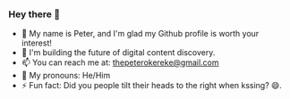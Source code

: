 ### Hey there 👋

- 👀 My name is Peter, and I'm glad my Github profile is worth your interest!
- 🔭 I'm building the future of digital content discovery.
- 📫 You can reach me at: thepeterokereke@gmail.com
- 👨 My pronouns: He/Him
- ⚡ Fun fact: Did you people tilt their heads to the right when kssing? 😄.
